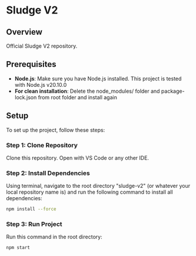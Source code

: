 # Sludge V2

## Overview

Official Sludge V2 repository.

## Prerequisites

- **Node.js**: Make sure you have Node.js installed. This project is tested with Node.js v20.10.0
- **For clean installation**: Delete the node_modules/ folder and package-lock.json from root folder and install again

## Setup

To set up the project, follow these steps:

### Step 1: Clone Repository

Clone this repository. Open with VS Code or any other IDE.

### Step 2: Install Dependencies

Using terminal, navigate to the root directory "sludge-v2" (or whatever your local repository name is) and run the following command to install all dependencies:

```bash
npm install --force
```

### Step 3: Run Project

Run this command in the root directory:
```bash
npm start
```
